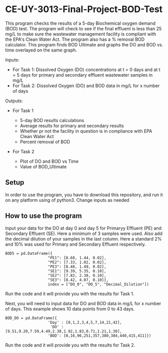 # CE-UY-3013-Final-Project-BOD-Test

This program checks the results of a 5-day Biochemical oxygen demand (BOD) test. The program will check to see if the final effluent is less than 25 mg/L to make sure the wastewater management facility is compliant with the EPA's Clean Water Act. The program also has a % removal BOD calculator. This program finds BOD Ultimate and  graphs the DO and BOD vs. time overlayed on the same graph.

Inputs:
*  For Task 1: Dissolved Oxygen (DO) concentrations at t = 0 days and at t = 5 days for primary and secondary effluent wastewater samples in mg/L
* For Task 2: Dissolved Oxygen (DO) and BOD data in mg/L for x number of days 

Outputs: 
* For Task 1
  * 5-day BOD results calculations 
  * Average results for primary and secondary results
  * Whether pr not the facility in question is in compliance with EPA Clean Water Act 
  * Percent removal of BOD

* For Task 2
  * Plot of DO and BOD vs Time 
  * Value of BOD_Ultimate
  
 ## Setup

In order to use the program, you have to download this repository,
and run it on any platform using of python3. Change inputs as needed
  
## How to use the program

Input your data for the DO at day 0 and day 5 for Primaryy Effluent (PE) and Secondary Effluent (SE).
Here a minimum of 3 samples were used. Also add the decimal dilution of your samples in the last column.
Here a standard 2% and 10% was used for Primary and Secondary Effluent respectively.

```
BOD5 = pd.DataFrame({
                   "PE1": [8.68, 1.44, 0.02],
                   "PE2": [7.33, 1.02, 0.02],
                   "PE3": [8.48, 1.49, 0.02],
                   "SE1": [9.39, 5.35, 0.10],
                   "SE2": [7.82, 2.38, 0.10],
                   "SE3": [8.42, 4.07, 0.10]},
                   index = ["DO_0", "DO_5", "Decimal_Dilution"])
```

Run the code and it will provide you with the results for Task 1.

Next, you will need to input data for DO and BOD data in mg/L for x number of days. This example shows 10 data points from 0 to 43 days.

```
BOD_DO = pd.DataFrame({
                   'Day' : [0,1,2,3,4,5,7,14,21,42],
                    'DO' : [9.51,9.20,7.59,4.49,2.38,1.92,1.83,0.71,1.21,1.30],
                   'BOD': [0,16,96,251,357,380,384,440,415,411]})
```

Run the code and it will provide you with the results for Task 2.

